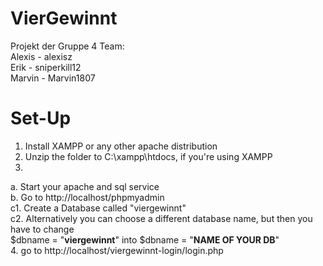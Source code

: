 # VierGewinnt

Projekt der Gruppe 4
Team:<br>
  Alexis - alexisz<br>
  Erik - sniperkill12<br>
  Marvin - Marvin1807<br>
  
  
  
# Set-Up

1. Install XAMPP or any other apache distribution<br>
2. Unzip the folder to C:\xampp\htdocs, if you're using XAMPP<br>
3.
  a. Start your apache and sql service<br>
  b. Go to http://localhost/phpmyadmin<br>
  c1. Create a Database called "viergewinnt"<br>
  c2. Alternatively you can choose a different database name, but then you have to change<br>
      $dbname = "<b>viergewinnt</b>" into $dbname = "<b>NAME OF YOUR DB</b>"<br>
4. go to http://localhost/viergewinnt-login/login.php<br>
